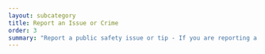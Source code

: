 ```yaml
---
layout: subcategory
title: Report an Issue or Crime
order: 3
summary: "Report a public safety issue or tip - If you are reporting a crime in progress, or require emergency service, please dial 9-1-1 to submit information regarding suspicious, nuisance and criminal activity to the Philadelphia Police Department"
---
```

